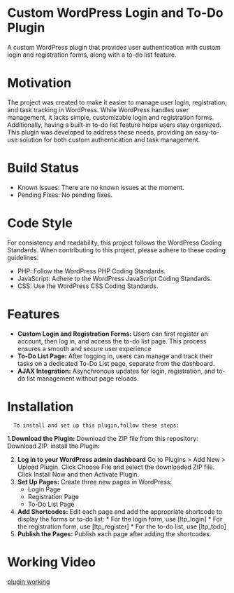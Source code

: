 # Custom WordPress Login and To-Do Plugin
   A custom WordPress plugin that provides user authentication with custom login and registration forms, along with a to-do list feature.
    
#  Motivation
   The project was created to make it easier to manage user login, registration, and task tracking in WordPress. While WordPress handles user management, it lacks simple, customizable login and registration forms. Additionally, having a built-in to-do list feature helps users stay organized. This plugin was developed to address these needs, providing an easy-to-use solution for both custom authentication and task management.
# Build Status
* Known Issues: There are no known issues at the moment.
* Pending Fixes: No pending fixes.
#  Code Style
For consistency and readability, this project follows the WordPress Coding Standards. When contributing to this project, please adhere to these coding guidelines:
*  PHP: Follow the WordPress PHP Coding Standards.
*  JavaScript: Adhere to the WordPress JavaScript Coding Standards.
*  CSS: Use the WordPress CSS Coding Standards.
 #  Features
 * __Custom Login and Registration Forms:__ Users can first register an account, then log in, and access the to-do list page. This process ensures a smooth and secure user experience
 *  __To-Do List Page:__ After logging in, users can manage and track their tasks on a dedicated To-Do List page, separate from the dashboard.
 *  __AJAX Integration:__  Asynchronous updates for login, registration, and to-do list management without page reloads.
 # Installation
      To install and set up this plugin,follow these steps:

1.__Download the Plugin:__
   Download the ZIP file from this repository: Download ZIP.
  install the Plugin:

2. __Log in to your WordPress admin dashboard__
         Go to Plugins > Add New > Upload Plugin.
         Click Choose File and select the downloaded ZIP file.
         Click Install Now and then Activate Plugin.
3. __Set Up Pages:__
    Create three new pages in WordPress:
      * Login Page
      * Registration Page
      * To-Do List Page
4. __Add Shortcodes:__
      Edit each page and add the appropriate shortcode to display the forms or to-do list:
          *  For the login form, use [ltp_login]
          *  For the registration form, use [ltp_register]
          *  For the to-do list, use [ltp_todo]
5. __Publish the Pages:__
    Publish each page after adding the shortcodes.
# Working Video
[plugin working](https://drive.google.com/file/d/132G7jzGlKPeDWrhqfFt7fXb11ShwGlgk/view?usp=drive_link)
